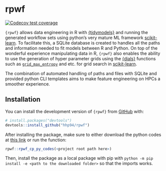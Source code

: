 
<!-- README.md is generated from README.Rmd. Please edit that file -->

# rpwf

<!-- badges: start -->

[![Codecov test
coverage](https://codecov.io/gh/hhp94/rpwf/branch/master/graph/badge.svg)](https://app.codecov.io/gh/hhp94/rpwf?branch=master)
<!-- badges: end -->

`{rpwf}` allows data engineering in R with
[{tidymodels}](https://www.tidymodels.org/) and running the generated
workflow sets using python’s very mature ML framework
[scikit-learn](https://scikit-learn.org/stable/index.html). To
facilitate this, a SQLite database is created to handles all the paths
and information needed to fit models between R and Python. On top of the
wonderful experience manipulating data in R, `{rpwf}` also enables the
ability to use the generation of hyper parameter grids using the
[{dials}](https://dials.tidymodels.org/) functions such as
[`grid_max_entropy`](https://dials.tidymodels.org/reference/grid_max_entropy.html)
and etc. for grid search in
[scikit-learn](https://scikit-learn.org/stable/index.html).

The combination of automated handling of paths and files with SQLite and
provided python CLI templates aims to make feature engineering on HPCs a
smoother experience.

## Installation

You can install the development version of `{rpwf}` from
[GitHub](https://github.com/) with:

``` r
# install.packages("devtools")
devtools::install_github("hhp94/rpwf")
```

After installing the package, make sure to either download the python
codes at [this
link](https://github.com/hhp94/rpwf/tree/master/inst/python/rpwf) or run
the function:

``` r
rpwf::rpwf_cp_py_codes(<project root path here>)
```

Then, install the package as a local package with pip with
`python -m pip install -e <path to the downloaded folder>` so that the
imports works.
